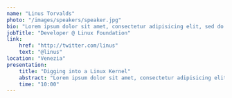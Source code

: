 ```yaml
---
name: "Linus Torvalds"
photo: "/images/speakers/speaker.jpg"
bio: "Lorem ipsum dolor sit amet, consectetur adipisicing elit, sed do eiusmod tempor incididunt ut labore et dolore magna aliqua. Ut enim ad minim veniam, quis nostrud exercitation ullamco laboris nisi ut aliquip ex ea commodo"
jobTitle: "Developer @ Linux Foundation"
link:
    href: "http://twitter.com/linus"
    text: "@linus"
location: "Venezia"
presentation:
    title: "Digging into a Linux Kernel"
    abstract: "Lorem ipsum dolor sit amet, consectetur adipisicing elit, sed do eiusmod tempor incididunt ut labore et dolore magna aliqua. Ut enim ad minim veniam, quis nostrud exercitation ullamco laboris nisi ut aliquip ex ea commodo"
    time: "10:00"
---
```

